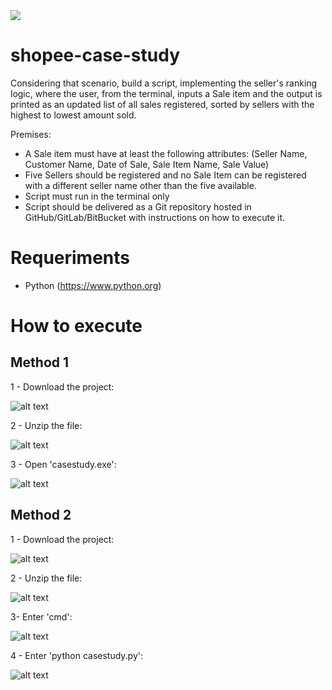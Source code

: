 <img src="https://img.shields.io/badge/python%20-%2314354C.svg?&style=for-the-badge&logo=python&logoColor=white"/>

# shopee-case-study
Considering that scenario, build a script, implementing the seller's ranking logic, where the user, from the terminal, inputs a Sale item and the output is printed as an updated list of all sales registered, sorted by sellers with the highest to lowest amount sold.

Premises:
- A Sale item must have at least the following attributes: (Seller Name, Customer Name, Date of Sale, Sale Item Name, Sale Value)
- Five Sellers should be registered and no Sale Item can be registered with a different seller name other than the five available.
- Script must run in the terminal only
- Script should be delivered as a Git repository hosted in GitHub/GitLab/BitBucket with instructions on how to execute it.

# Requeriments
- Python (https://www.python.org)

# How to execute

## Method 1
1 - Download the project:

![alt text](https://github.com/GusSMoraes/shopee-case-study/blob/main/images/1.png?raw=true)

2 - Unzip the file:

![alt text](https://github.com/GusSMoraes/shopee-case-study/blob/main/images/2.png?raw=true)

3 - Open 'casestudy.exe':

![alt text](https://github.com/GusSMoraes/shopee-case-study/blob/main/images/3.png?raw=true)

## Method 2
1 - Download the project:

![alt text](https://github.com/GusSMoraes/shopee-case-study/blob/main/images/1.png?raw=true)

2 - Unzip the file:

![alt text](https://github.com/GusSMoraes/shopee-case-study/blob/main/images/2.png?raw=true)

3- Enter 'cmd':

![alt text](https://github.com/GusSMoraes/shopee-case-study/blob/main/images/4.png?raw=true)

4 - Enter 'python casestudy.py':

![alt text](https://github.com/GusSMoraes/shopee-case-study/blob/main/images/5.png?raw=true)
